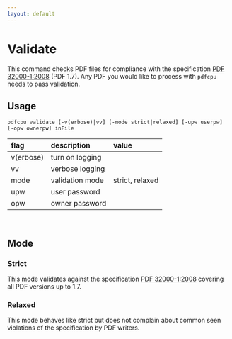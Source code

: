 ```yaml
---
layout: default
---
```


# Validate

This command checks PDF files for compliance with the specification [PDF 32000-1:2008](https://www.adobe.com/content/dam/acom/en/devnet/pdf/pdfs/PDF32000_2008.pdf) (PDF 1.7). Any PDF you would like to process with `pdfcpu` needs to pass validation.

## Usage

```
pdfcpu validate [-v(erbose)|vv] [-mode strict|relaxed] [-upw userpw] [-opw ownerpw] inFile
```

| flag         | description       | value
|:-------------|:------------------|:-----
| v(erbose)    | turn on logging   |
| vv           | verbose logging   |
| mode         | validation mode   | strict, relaxed
| upw          | user password     |  
| opw          | owner password    |

<br>

## Mode

### Strict

This mode validates against the specification [PDF 32000-1:2008](https://www.adobe.com/content/dam/acom/en/devnet/pdf/pdfs/PDF32000_2008.pdf) covering all PDF versions up to 1.7.

### Relaxed

This mode behaves like strict but does not complain about common seen violations of the specification by PDF writers.